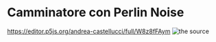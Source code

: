 # Camminatore con Perlin Noise

https://editor.p5js.org/andrea-castellucci/full/W8z8fFAym
![the source](https://raw.githubusercontent.com/andrea-castellucci/archive/main/andrea-castellucci/esercizi/camminatori/1%20-%20camminatori/1_variazione.jpg)
